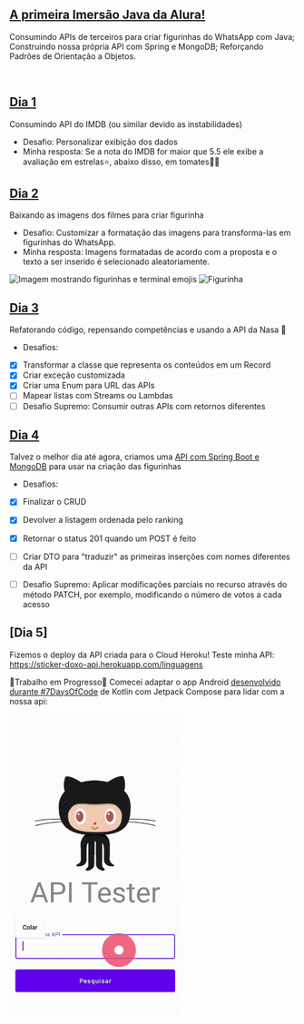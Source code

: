 ## [A primeira Imersão Java da Alura!](https://youtu.be/WdT90ffB-0Q)

Consumindo APIs de terceiros para criar figurinhas do WhatsApp com Java;
Construindo nossa própria API com Spring e MongoDB;
Reforçando Padrões de Orientação a Objetos.

 <br/>

## [Dia 1](https://github.com/git-jr/sticker-doxo-alura/tree/7e8fa690883302f7433abe4d1191aae77580ddf6)
Consumindo API do IMDB (ou similar devido as instabilidades)
- Desafio: Personalizar exibição dos dados
- Minha resposta: Se a nota do IMDB for maior que 5.5 ele exibe a avaliação em estrelas⭐, abaixo disso, em tomates🍅👀

## [Dia 2](https://github.com/git-jr/sticker-doxo-alura/tree/46b21bf1d1e23be49ca87e22d8b9318e094f3b1b)
Baixando as imagens dos filmes para criar figurinha
- Desafio: Customizar a formatação das imagens para transforma-las em figurinhas do WhatsApp.
- Minha resposta: Imagens formatadas de acordo com a proposta e o texto a ser inserido é selecionado aleatoriamente.

<img src="https://pbs.twimg.com/media/FYEsk0RWYAAvf4w?format=jpg&name=medium" alt="Imagem mostrando figurinhas e terminal emojis" width="600">
<img src="https://pbs.twimg.com/media/FYEs1d0XEAQrR_O?format=png&name=small" alt="Figurinha" width="300">



## [Dia 3](https://github.com/git-jr/sticker-doxo-alura/tree/29d46861600c5a9bb9a82cc2fa909ca36972e4a0)
Refatorando código, repensando competências e usando a API da Nasa 🚀

- Desafios:
- [x] Transformar a classe que representa os conteúdos em um Record
- [x] Criar exceção customizada
- [x] Criar uma Enum para URL das APIs
- [ ] Mapear listas com  Streams ou Lambdas
- [ ] Desafio Supremo: Consumir outras APIs com retornos diferentes

## [Dia 4](https://github.com/git-jr/sticker-doxo-alura/tree/7c7bcc586ee00f5c490f4da5de2fc8e5bbaab368)
Talvez o melhor dia até agora, criamos uma [API com Spring Boot e MongoDB](https://github.com/git-jr/api-sticker-doxo-alura) para usar na criação das figurinhas

- Desafios:
- [x] Finalizar o CRUD
- [x] Devolver a listagem ordenada pelo ranking
- [x] Retornar o status 201 quando um POST é feito
- [ ] Criar DTO para "traduzir" as primeiras inserções com nomes diferentes da API 
- [ ] Desafio Supremo: Aplicar modificações parciais no recurso através do método PATCH, por exemplo, modificando o número de votos a cada acesso


## [Dia 5]
Fizemos o deploy da API criada para o Cloud Heroku!
Teste minha API: https://sticker-doxo-api.herokuapp.com/linguagens

🚧Trabalho em Progresso🚧
Comecei adaptar o app Android [desenvolvido durante #7DaysOfCode](https://github.com/git-jr/DevHub) de Kotlin com Jetpack Compose para lidar com a nossa api:

<img src="https://github.com/K6pkus/Imgs/blob/main/api_tester_demo1.gif?raw=true" alt="api_tester_demo1" width="300">


